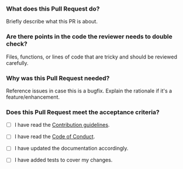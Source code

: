 ### What does this Pull Request do?
Briefly describe what this PR is about.

### Are there points in the code the reviewer needs to double check?
Files, functions, or lines of code that are tricky and should be reviewed carefully.

### Why was this Pull Request needed?
Reference issues in case this is a bugfix. Explain the rationale if it's a feature/enhancement.

### Does this Pull Request meet the acceptance criteria?
- [ ] I have read the [Contribution guidelines](CONTRIBUTING.md).
- [ ] I have read the [Code of Conduct](CODE_OF_CONDUCT.md).
- [ ] I have updated the documentation accordingly.
- [ ] I have added tests to cover my changes.

